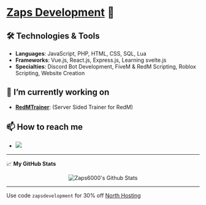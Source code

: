 # [Zaps Development](https://zapsdev.com) 🎄


## 🛠️ Technologies & Tools
- **Languages**: JavaScript, PHP, HTML, CSS, SQL, Lua
- **Frameworks**: Vue.js, React.js, Express.js, Learning svelte.js
- **Specialties**: Discord Bot Development, FiveM & RedM Scripting, Roblox Scripting, Website Creation

## 🔭 I’m currently working on
- **[RedMTrainer](https://github.com/Zaps6000/RedTrainer/tree/main)**: (Server Sided Trainer for RedM)
  
## 📫 How to reach me
- [![](https://dcbadge.vercel.app/api/server/cfxdev)](https://discord.gg/cfxdev)


---

📈 **My GitHub Stats**

<div style="display: flex; justify-content: center;">
  <img src="https://github-readme-stats.vercel.app/api?username=Zaps6000&include_all_commits=true&count_private=true&show_icons=true&line_height=20&title_color=7A7ADB&icon_color=2234AE&text_color=D3D3D3&bg_color=0,000000,130F40" alt="Zaps6000's Github Stats">
</div>

--- 
Use code ``zapsdevelopment`` for 30% off
[North Hosting](https://hosting.northhost.fr/)
